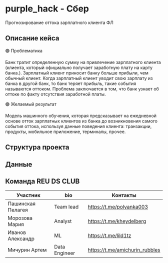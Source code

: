# purple_hack - Сбер

Прогнозирование оттока зарплатного клиента ФЛ

## Описание кейса

🟣 Проблематика

Банк тратит определенную сумму на привлечение зарплатного клиента (клиента, который официально получает заработную плату на карту банка.).
Зарплатный клиент приносит банку больше прибыли, чем обычный клиент. Когда зарплатный клиент уводит свою зарплату из банка в другой банк, то банк теряет прибыль, такие события называются оттоком. 
Проблема заключается в том, что банк узнает об оттоке по факту отсутствия заработной платы.


🟣 Желаемый результат

Модель машинного обучения, которая предсказывает на ежедневной основе отток зарплатных клиентов из банка до возникновения самого события оттока, используя данные поведения клиента: транзакции, продукты, мобильное приложение, терминалы, прочее.

## Структура проекта


## Данные


## Команда REU DS CLUB

| Участник          | bio           | Контакты                       |
|-------------------|---------------|--------------------------------|
| Пашинская Пелагея | Team lead     | https://t.me/polyanka003                               |
| Морозова Мария                  | Analyst              | https://t.me/kheydelberg                               |
| Иванов Александр                  | ML              | https://t.me/lild1tz                               |
| Мичурин Артем     | Data Engineer | https://t.me/amichurin_rubbles |
